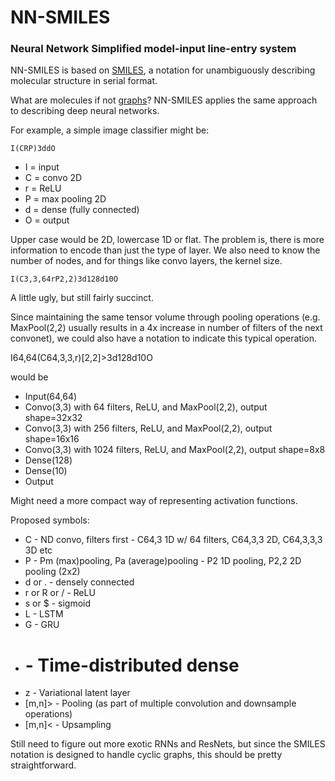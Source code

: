 # NN-SMILES
### Neural Network Simplified model-input line-entry system

NN-SMILES is based on [SMILES](https://en.wikipedia.org/wiki/Simplified_molecular-input_line-entry_system), a notation for unambiguously describing molecular structure in serial format. 

What are molecules if not [graphs](https://en.wikipedia.org/wiki/Molecular_graph)? NN-SMILES applies the same approach to describing deep neural networks. 

For example, a simple image classifier might be: 

`I(CRP)3ddO `
 - I = input
 - C = convo 2D 
 - r = ReLU
 - P = max pooling 2D
 - d = dense (fully connected)
 - O = output
 
Upper case would be 2D, lowercase 1D or flat. The problem is, there is more information to encode than just the type of layer. We also need to know the number of nodes, and for things like convo layers, the kernel size. 

`I(C3,3,64rP2,2)3d128d10O `

A little ugly, but still fairly succinct. 

Since maintaining the same tensor volume through pooling operations (e.g. MaxPool(2,2) usually results in a 4x increase in number of filters of the next convonet), we could also have a notation to indicate this typical operation. 

I64,64(C64,3,3,r)[2,2]>3d128d10O

would be
- Input(64,64)
- Convo(3,3) with 64 filters, ReLU, and MaxPool(2,2), output shape=32x32
- Convo(3,3) with 256 filters, ReLU, and MaxPool(2,2), output shape=16x16
- Convo(3,3) with 1024 filters, ReLU, and MaxPool(2,2), output shape=8x8
- Dense(128)
- Dense(10)
- Output

Might need a more compact way of representing activation functions. 

Proposed symbols: 
- C - ND convo, filters first - C64,3 1D w/ 64 filters, C64,3,3 2D, C64,3,3,3 3D etc
- P - Pm (max)pooling, Pa (average)pooling - P2 1D pooling, P2,2 2D pooling (2x2)
- d or . - densely connected
- r or R or / - ReLU
- s or $ - sigmoid
- L - LSTM
- G - GRU
- # - Time-distributed dense
- z - Variational latent layer
- [m,n]> - Pooling (as part of multiple convolution and downsample operations)
- [m,n]< - Upsampling

Still need to figure out more exotic RNNs and ResNets, but since the SMILES notation is designed to handle cyclic graphs, this should be pretty straightforward. 
